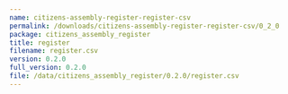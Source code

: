 ```yaml
---
name: citizens-assembly-register-register-csv
permalink: /downloads/citizens-assembly-register-register-csv/0_2_0
package: citizens_assembly_register
title: register
filename: register.csv
version: 0.2.0
full_version: 0.2.0
file: /data/citizens_assembly_register/0.2.0/register.csv
---
```

